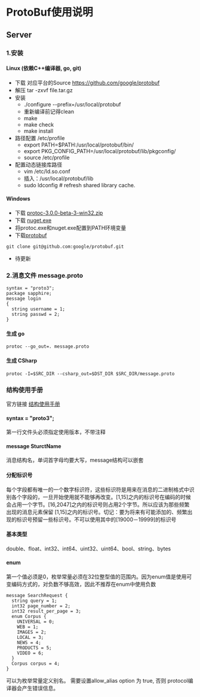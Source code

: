 # ProtoBuf使用说明
## Server
### 1.安装
#### Linux (依赖C++编译器, go, git)
  * 下载 对应平台的Source https://github.com/google/protobuf
  * 解压 tar -zxvf file.tar.gz
  * 安装
  	+ ./configure --prefix=/usr/local/protobuf
  	+ 重新编译前记得clean
  	+ make
  	+ make check
  	+ make install
  * 路径配置 /etc/profile
  	+ export PATH=$PATH:/usr/local/protobuf/bin/
  	+ export PKG_CONFIG_PATH=/usr/local/protobuf/lib/pkgconfig/
  	+ source /etc/profile
  * 配置动态链接库路径
  	+ vim /etc/ld.so.conf
  	+ 插入：/usr/local/protobuf/lib
  	+ sudo ldconfig # refresh shared library cache.

#### Windows
  * 下载 [protoc-3.0.0-beta-3-win32.zip](https://github.com/google/protobuf/releases)
  * 下载 [nuget.exe](https://dist.nuget.org/win-x86-commandline/latest/nuget.exe)
  * 将protoc.exe和nuget.exe配置到PATH环境变量
  * 下载[protobuf](https://github.com/google/protobuf)
  ```
  git clone git@github.com:google/protobuf.git
  ```
[//]: # (安装 VS2015 sp2)
[//]: # (装VS2015插件 NUnit, NuGet Packager, NuGet References, NuSpec Packager)
[//]: # (安装Microsoft .NET Framework 3.5 Service Pack 1完整软件包)
[//]: # (使用NuGet包管理器安装各项目中依赖的包，生成解决方案)
[//]: # (将生成后的dll等文件拷到Unity/Assets/Plugins目录下)


  * 待更新

### 2.消息文件 message.proto
```
syntax = "proto3";
package sapphire;
message login
{
  string username = 1;
  string passwd = 2;
}
```
#### 生成 go
```
protoc --go_out=. message.proto
```
#### 生成 CSharp
```
protoc -I=$SRC_DIR --csharp_out=$DST_DIR $SRC_DIR/message.proto
```
### 结构使用手册
官方链接 [结构使用手册](https://developers.google.com/protocol-buffers/docs/proto3)
#### syntax = "proto3";<br/>
第一行文件头必须指定使用版本，不带注释
#### message SturctName <br/>
消息结构名，单词首字母均要大写，message结构可以嵌套
#### 分配标识号
每个字段都有唯一的一个数字标识符，这些标识符是用来在消息的二进制格式中识别各个字段的，一旦开始使用就不能够再改变。[1,15]之内的标识号在编码的时候会占用一个字节。[16,2047]之内的标识号则占用2个字节。所以应该为那些频繁出现的消息元素保留 [1,15]之内的标识号。切记：要为将来有可能添加的、频繁出现的标识号预留一些标识号。不可以使用其中的[19000－19999]的标识号
#### 基本类型
double、float、int32、int64、uint32、uint64、bool、string、bytes
#### enum
第一个值必须是0，枚举常量必须在32位整型值的范围内。因为enum值是使用可变编码方式的，对负数不够高效，因此不推荐在enum中使用负数
```
message SearchRequest {
  string query = 1;
  int32 page_number = 2;
  int32 result_per_page = 3;
  enum Corpus {
    UNIVERSAL = 0;
    WEB = 1;
    IMAGES = 2;
    LOCAL = 3;
    NEWS = 4;
    PRODUCTS = 5;
    VIDEO = 6;
  }
  Corpus corpus = 4;
}
```
可以为枚举常量定义别名。 需要设置allow_alias option 为 true, 否则 protocol编译器会产生错误信息。

